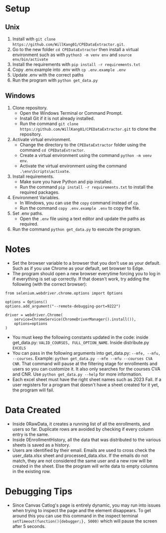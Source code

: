# Setup
## Unix
1. Install with ```git clone https://github.com/WillKang01/CPEDataExtractor.git```.
2. Go to the new folder ```cd CPEDataExtractor``` then install a virtual environment such as with ```python3 -m venv env``` and ```source env/bin/activate```
3. Install the requirements with ```pip install -r requirements.txt```
4. Copy .env.example into .env with ```cp .env.example .env```
5. Update .env with the correct paths
6. Run the program with ```python get_data.py```

## Windows
1. Clone repository.
   - Open the Windows Terminal or Command Prompt.
   - Install Git if it is not already installed.
   - Run the command `git clone https://github.com/WillKang01/CPEDataExtractor.git` to clone the repository.
2. Activate virtual environment.
   - Change the directory to the `CPEDataExtractor` folder using the command `cd CPEDataExtractor`.
   - Create a virtual environment using the command `python -m venv env`.
   - Activate the virtual environment using the command `.\env\Scripts\activate`.
3. Install requirements.
   - Make sure you have Python and pip installed.
   - Run the command `pip install -r requirements.txt` to install the required packages.
4. Environment Variables.
   - In Windows, you can use the `copy` command instead of `cp`.
   - Run the command `copy .env.example .env` to copy the file.
5. Set .env paths.
   - Open the `.env` file using a text editor and update the paths as required.
6. Run the command `python get_data.py` to execute the program.

# Notes
- Set the browser variable to a browser that you don't use as your default. Such as if you use Chrome as your default, set browser to Edge.
- The program should open a new browser everytime forcing you to log in if everything is set up correctly.
If that doesn't work, try adding the following (with the correct browser):
```
from selenium.webdriver.chrome.options import Options

options = Options()
options.add_argument("--remote-debugging-port=9222")

driver = webdriver.Chrome(
    service=ChromeService(ChromeDriverManager().install()),
    options=options
)
```
- You must keep the following constants updated in the code: inside get_data.py: ```VALID_COURSES, FULL_OPTION_NAME```. Inside distribute.py ```EXCELS```
- You can pass in the following arguments into get_data.py: ```--mfe, --mfu, --courses```. Example: ```python get_data.py --mfe --mfu --courses CVA CNR```.
That command will pause at the filtering stage for enrollments and users so you can customize it. It also only searches for the courses CVA and CNR. Use ```python get_data.py --help```
for more information.
- Each excel sheet must have the right sheet names such as 2023 Fall. If a user registers for a program that doesn't have a sheet created for it yet, the program will fail.

# Data Created
- Inside 0RawData, it creates a running list of all the enrollments, and users so far. Duplicate rows are avoided by checking if every column entry is the same.
- Inside 0EnrollmentHistory, all the data that was distributed to the various sheets is saved as a history.
- Users are identified by their email. Emails are used to cross check the user_data.xlsx sheet and processed_data.xlsx. If the emails do not match, they are not considered the same user
and a new row will be created in the sheet. Else the program will write data to empty columns in the existing row.

# Debugging Tips
- Since Canvas Catlog's page is entirely dynamic, you may run into issues when trying to inspect the page and the element disappears. To get around this you can use this command in the inspect terminal ```setTimeout(function(){debugger;}, 5000)``` which will pause the screen after 5 seconds.
